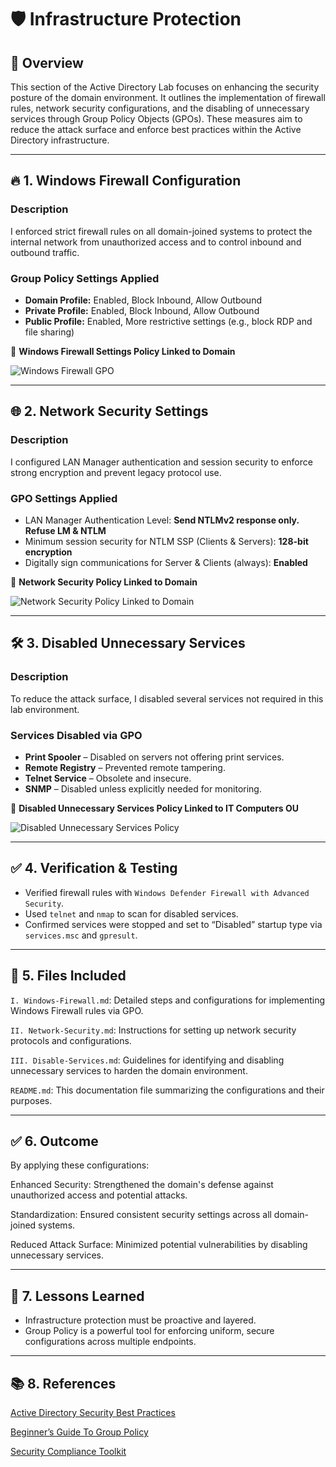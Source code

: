 # 🛡️ Infrastructure Protection

## 📘 Overview

This section of the Active Directory Lab focuses on enhancing the security posture of the domain environment. It outlines the implementation of firewall rules, network security configurations, and the disabling of unnecessary services through Group Policy Objects (GPOs). These measures aim to reduce the attack surface and enforce best practices within the Active Directory infrastructure.

---

## 🔥 1. Windows Firewall Configuration

### Description

I enforced strict firewall rules on all domain-joined systems to protect the internal network from unauthorized access and to control inbound and outbound traffic.

### Group Policy Settings Applied

- **Domain Profile:** Enabled, Block Inbound, Allow Outbound
- **Private Profile:** Enabled, Block Inbound, Allow Outbound
- **Public Profile:** Enabled, More restrictive settings (e.g., block RDP and file sharing)

📸 **Windows Firewall Settings Policy Linked to Domain**

![Windows Firewall GPO](https://github.com/user-attachments/assets/a49d5f89-8945-4f9d-a21d-a85b7a8cf1ab)

---

## 🌐 2. Network Security Settings

### Description

I configured LAN Manager authentication and session security to enforce strong encryption and prevent legacy protocol use.

### GPO Settings Applied

- LAN Manager Authentication Level: **Send NTLMv2 response only. Refuse LM & NTLM**
- Minimum session security for NTLM SSP (Clients & Servers): **128-bit encryption**
- Digitally sign communications for Server & Clients (always): **Enabled**

📸 **Network Security Policy Linked to Domain**

![Network Security Policy Linked to Domain](https://github.com/user-attachments/assets/3251539c-cafe-4fbf-a1c2-3de1250c6382)

---

## 🛠️ 3. Disabled Unnecessary Services

### Description

To reduce the attack surface, I disabled several services not required in this lab environment.

### Services Disabled via GPO

- **Print Spooler** – Disabled on servers not offering print services.
- **Remote Registry** – Prevented remote tampering.
- **Telnet Service** – Obsolete and insecure.
- **SNMP** – Disabled unless explicitly needed for monitoring.

📸 **Disabled Unnecessary Services Policy Linked to IT Computers OU**

![Disabled Unnecessary Services Policy](https://github.com/user-attachments/assets/69802663-c673-472f-856f-7713a73372a7)

---

## ✅ 4. Verification & Testing

- Verified firewall rules with `Windows Defender Firewall with Advanced Security`.
- Used `telnet` and `nmap` to scan for disabled services.
- Confirmed services were stopped and set to “Disabled” startup type via `services.msc` and `gpresult`.

---

## 📂 5. Files Included

`I. Windows-Firewall.md`: Detailed steps and configurations for implementing Windows Firewall rules via GPO.

`II. Network-Security.md`: Instructions for setting up network security protocols and configurations.

`III. Disable-Services.md`: Guidelines for identifying and disabling unnecessary services to harden the domain environment.

`README.md`: This documentation file summarizing the configurations and their purposes.

---

## ✅ 6. Outcome

By applying these configurations:

Enhanced Security: Strengthened the domain's defense against unauthorized access and potential attacks.

Standardization: Ensured consistent security settings across all domain-joined systems.

Reduced Attack Surface: Minimized potential vulnerabilities by disabling unnecessary services.

---

## 🔁 7. Lessons Learned

- Infrastructure protection must be proactive and layered.
- Group Policy is a powerful tool for enforcing uniform, secure configurations across multiple endpoints.

---

## 📚 8. References

[Active Directory Security Best Practices](https://learn.microsoft.com/en-us/windows-server/identity/ad-ds/plan/security-best-practices/best-practices-for-securing-active-directory)

[Beginner’s Guide To Group Policy](https://medium.com/@theauzman/beginners-guide-to-group-policy-5c2769254c5c)

[Security Compliance Toolkit](https://learn.microsoft.com/en-us/windows/security/operating-system-security/device-management/windows-security-configuration-framework/security-compliance-toolkit-10)
